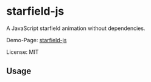 # starfield-js

A JavaScript starfield animation without dependencies.

Demo-Page: [starfield-js](https://shaack.com/projekte/starfield-js/)

License: MIT

## Usage


